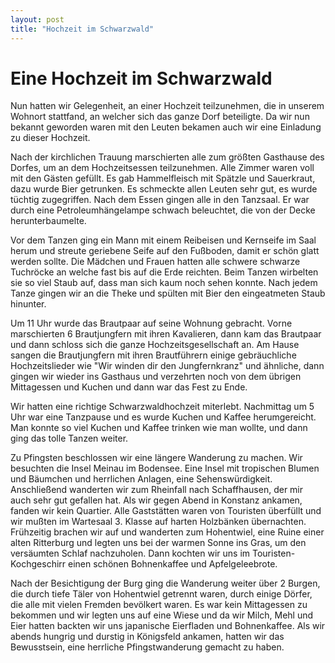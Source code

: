 ```yaml
---
layout: post
title: "Hochzeit im Schwarzwald"
---
```


# Eine Hochzeit im Schwarzwald

Nun hatten wir Gelegenheit, an einer Hochzeit teilzunehmen, die in unserem Wohnort stattfand, an welcher sich das ganze Dorf beteiligte. Da wir nun bekannt geworden waren mit den Leuten bekamen auch wir eine Einladung zu dieser Hochzeit.

Nach der kirchlichen Trauung marschierten alle zum größten Gasthause des Dorfes, um an dem Hochzeitsessen teilzunehmen. Alle Zimmer waren voll mit den Gästen gefüllt. Es gab Hammelfleisch mit Spätzle und Sauerkraut, dazu wurde Bier getrunken. Es schmeckte allen Leuten sehr gut, es wurde tüchtig zugegriffen. Nach dem Essen gingen alle in den Tanzsaal. Er war durch eine Petroleumhängelampe schwach beleuchtet, die von der Decke herunterbaumelte.

Vor dem Tanzen ging ein Mann mit einem Reibeisen und Kernseife im Saal herum und streute geriebene Seife auf den Fußboden, damit er schön glatt werden sollte. Die Mädchen und Frauen hatten alle schwere schwarze Tuchröcke an welche fast bis auf die Erde reichten. Beim Tanzen wirbelten sie so viel Staub auf, dass man sich kaum noch sehen konnte. Nach jedem Tanze gingen wir an die Theke und spülten mit Bier den eingeatmeten Staub hinunter.

Um 11 Uhr wurde das Brautpaar auf seine Wohnung gebracht. Vorne marschierten 6 Brautjungfern mit ihren Kavalieren, dann kam das Brautpaar und dann schloss sich die ganze Hochzeitsgesellschaft an. Am Hause sangen die Brautjungfern mit ihren Brautführern einige gebräuchliche Hochzeitslieder wie "Wir winden dir den Jungfernkranz" und ähnliche, dann gingen wir wieder ins Gasthaus und verzehrten noch von dem übrigen Mittagessen und Kuchen und dann war das Fest zu Ende.

Wir hatten eine richtige Schwarzwaldhochzeit miterlebt. Nachmittag um 5 Uhr war eine Tanzpause und es wurde Kuchen und Kaffee herumgereicht. Man konnte so viel Kuchen und Kaffee trinken wie man wollte, und dann ging das tolle Tanzen weiter.

Zu Pfingsten beschlossen wir eine längere Wanderung zu machen. Wir besuchten die Insel Meinau im Bodensee. Eine Insel mit tropischen Blumen und Bäumchen und herrlichen Anlagen, eine Sehenswürdigkeit. Anschließend wanderten wir zum Rheinfall nach Schaffhausen, der mir auch sehr gut gefallen hat. Als wir gegen Abend in Konstanz ankamen, fanden wir kein Quartier. Alle Gaststätten waren von Touristen überfüllt und wir mußten im Wartesaal 3. Klasse auf harten Holzbänken übernachten. Frühzeitig brachen wir auf und wanderten zum Hohentwiel, eine Ruine einer alten Ritterburg und legten uns bei der warmen Sonne ins Gras, um den versäumten Schlaf nachzuholen. Dann kochten wir uns im Touristen-Kochgeschirr einen schönen Bohnenkaffee und Apfelgeleebrote.

Nach der Besichtigung der Burg ging die Wanderung weiter über 2 Burgen, die durch tiefe Täler von Hohentwiel getrennt waren, durch einige Dörfer, die alle mit vielen Fremden bevölkert waren. Es war kein Mittagessen zu bekommen und wir legten uns auf eine Wiese und da wir Milch, Mehl und Eier hatten backten wir uns japanische Eierfladen und Bohnenkaffee. Als wir abends hungrig und durstig in Königsfeld ankamen, hatten wir das Bewusstsein, eine herrliche Pfingstwanderung gemacht zu haben.
